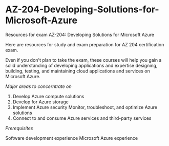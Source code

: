 # AZ-204-Developing-Solutions-for-Microsoft-Azure 
Resources for exam AZ-204: Developing Solutions for Microsoft Azure

Here are resources for study and exam preparation for AZ 204 certification exam.

Even if you don't plan to take the exam, these courses will help you gain a solid understanding of developing applications and expertise designing, building, testing, and maintaining cloud applications and services on Microsoft Azure.

*Major areas to concerntrate on*

1. Develop Azure compute solutions
2. Develop for Azure storage
3. Implement Azure security Monitor, troubleshoot, and optimize Azure solutions
4. Connect to and consume Azure services and third-party services

*Prerequisites*

Software development experience
Microsoft Azure experience
